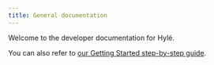 ```yaml
---
title: General documentation
---
```


Welcome to the developer documentation for Hylé.

You can also refer to [our Getting Started step-by-step guide](../getting-started/index.md).
